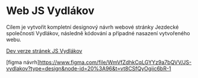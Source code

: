 # Web JS Vydlákov

Cílem je vytvořit kompletní designový návrh webové stránky Jezdecké společnosti Vydlákov, následně kódování a případné nasazení vytvořeného webu.

[Dev verze stránek JS Vydlákov](https://pslib-cz.github.io/RP2022-23_Kupcova-Kristyna_Web-JS-Vydlakov/)

[figma návrh]https://www.figma.com/file/WmVfZdhkCqLGYYz9a7bQVV/JS-vydlakov?type=design&node-id=20%3A96&t=vt8CSfQyOgiic6bR-1
